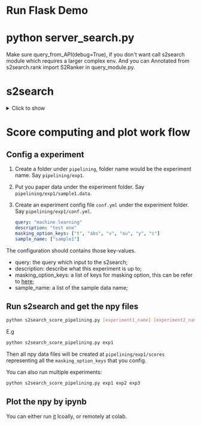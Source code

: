 # Run Flask Demo

# python server_search.py

Make sure query_from_API(debug=True), if you don't want call s2search module which requires a larger complex env.
And you can Annotated from s2search.rank import S2Ranker in query_module.py.

# s2search

<details>
    <summary>Click to show</summary>

The Semantic Scholar Search Reranker

The code in this repo is for when you have a plain-text query and some academic documents,
and your goal is to search within the documents and obtain a score for how
good of a match each document is for the query. The standard pipeline involves a first-stage ranker (like ElasticSearch) and a reranker.
The model included with this repository is for the reranking stage only, but you may have few-enough documents
that a first-stage ranker is not necessary. The model and featurization are both fast.

## Installation

To install this package, run the following:

```bash
git clone https://github.com/allenai/s2search.git
cd s2search
conda create -y --name s2search python==3.7
conda activate s2search
python setup.py develop
pip install https://github.com/kpu/kenlm/archive/master.zip
```

To obtain the necessary data, run this command after the package is installed:

`aws s3 cp --no-sign-request s3://ai2-s2-research-public/s2search_data.zip .`

Then unzip the file. Iniside the zip is folder named `s2search/` that will contain all of the artifacts you'll need to get predictions.

Warning: this zip file is 10G compressed and 17G uncompressed.

## Example

Warning: you will need more than 17G of ram because of the large `kenlm` models that need to be loaded into memory.

An example of how to use this repo:

```python
from s2search.rank import S2Ranker

# point to the artifacts downloaded from s3
data_dir = 's2search/'

# the data is a list of dictionaries
papers = [
    {
        'title': 'Neural Networks are Great',
        'abstract': 'Neural networks are known to be really great models. You should use them.',
        'venue': 'Deep Learning Notions',
        'authors': ['Sergey Feldman', 'Gottfried W. Leibniz'],
        'year': 2019,
        'n_citations': 100,
        'n_key_citations': 10
    },
    {
        'title': 'Neural Networks are Terrible',
        'abstract': 'Neural networks have only barely worked and we should stop working on them.',
        'venue': 'JMLR',
        'authors': ['Isaac Newton', 'Sergey Feldman'],
        'year': 2009,
        'n_citations': 5000  # we don't have n_key_citations here and that's OK
    }
]

# only do this once because we have to load the giant language models into memory
s2ranker = S2Ranker(data_dir)

# higher scores are better
print(s2ranker.score('neural networks', papers))
print(s2ranker.score('feldman newton', papers))
print(s2ranker.score('jmlr', papers))
print(s2ranker.score('missing', papers))
```

Note that `n_key_citations` is a Semantic Scholar feature. If you don't have it, just leave that key out of the data dictionary. The other paper fields are required.

</details>

# Score computing and plot work flow

## Config a experiment

1. Create a folder under `pipelining`, folder name would be the experiment name. Say `pipelining/exp1`.
2. Put you paper data under the experiment folder. Say `pipelining/exp1/sample1.data`.
3. Create an experiment config file `conf.yml` under the experiment folder. Say `pipelining/exp1/conf.yml`.

    ```yaml
    query: "machine learning"
    description: "test one"
    masking_option_keys: ["t", "abs", "v", "au", "y", "c"]
    sample_name: ["sample1"]
    ```

The configuration should contains those key-values.

- query: the query which input to the s2search;
- description: describe what this experiment is up to;
- masking_option_keys: a list of keys for masking option, this can be refer to [here](https://github.com/youyinnn/s2search/blob/85b3ac3e854b8903f92134d32515ae8313e3725e/feature_masking.py#L4);
- sample_name: a list of the sample data name;

## Run s2search and get the npy files

```bash
python s2search_score_pipelining.py [experiment1_name] [experiment2_name] [experiment3_name] ...
```

E.g

```bash
python s2search_score_pipelining.py exp1
```

Then all npy data files will be created at `pipelining/exp1/scores` representing all the `masking_option_keys` that you config.

You can also run multiple experiments:

```bash
python s2search_score_pipelining.py exp1 exp2 exp3
```

## Plot the npy by ipynb

You can either run [it](https://github.com/youyinnn/s2search/blob/85b3ac3e854b8903f92134d32515ae8313e3725e/s2search_score_ploting.ipynb) lcoally, or remotely at colab.
